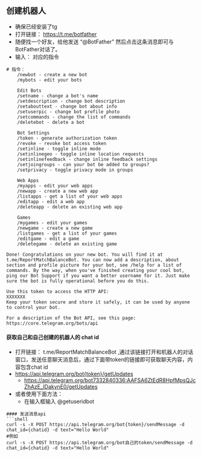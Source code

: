 ## 创建机器人

- 确保已经安装了tg
- 打开链接： https://t.me/botfather
- 随便找一个好友，给他发送 “@BotFather” 然后点击这条消息即可与BotFather对话了。
- 输入： 对应的指令

```shell
# 指令：
    /newbot - create a new bot
    /mybots - edit your bots
    
    Edit Bots
    /setname - change a bot's name
    /setdescription - change bot description
    /setabouttext - change bot about info
    /setuserpic - change bot profile photo
    /setcommands - change the list of commands
    /deletebot - delete a bot
    
    Bot Settings
    /token - generate authorization token
    /revoke - revoke bot access token
    /setinline - toggle inline mode
    /setinlinegeo - toggle inline location requests
    /setinlinefeedback - change inline feedback settings
    /setjoingroups - can your bot be added to groups?
    /setprivacy - toggle privacy mode in groups
    
    Web Apps
    /myapps - edit your web apps
    /newapp - create a new web app
    /listapps - get a list of your web apps
    /editapp - edit a web app
    /deleteapp - delete an existing web app
    
    Games
    /mygames - edit your games
    /newgame - create a new game
    /listgames - get a list of your games
    /editgame - edit a game
    /deletegame - delete an existing game
```

```shell
Done! Congratulations on your new bot. You will find it at t.me/ReportMatchBalanceBot. You can now add a description, about section and profile picture for your bot, see /help for a list of commands. By the way, when you've finished creating your cool bot, ping our Bot Support if you want a better username for it. Just make sure the bot is fully operational before you do this.

Use this token to access the HTTP API:
XXXXXXX
Keep your token secure and store it safely, it can be used by anyone to control your bot.

For a description of the Bot API, see this page: https://core.telegram.org/bots/api
```

#### 获取自己和自己创建的机器人的 chat id

- 打开链接： t.me/ReportMatchBalanceBot ,通过该链接打开和机器人的对话窗口，发送任意聊天消息后，通过下面带token的链接即可获取聊天内容，内容包含chat
  id
- https://api.telegram.org/bot{token}/getUpdates
    - https://api.telegram.org/bot7332840336:AAFSA6ZtEdR8HpfMpsQJcZhAzE_IDakynE0/getUpdates
- 或者使用下面方法：
    - 在输入框输入 @getuseridbot

```
#### 发送消息api
```shell
curl -s -X POST https://api.telegram.org/bot{token}/sendMessage -d chat_id={chatid} -d text="Hello World"
#例如
curl -s -X POST https://api.telegram.org/bot自己的token/sendMessage -d chat_id={chatid} -d text="Hello World"
```

